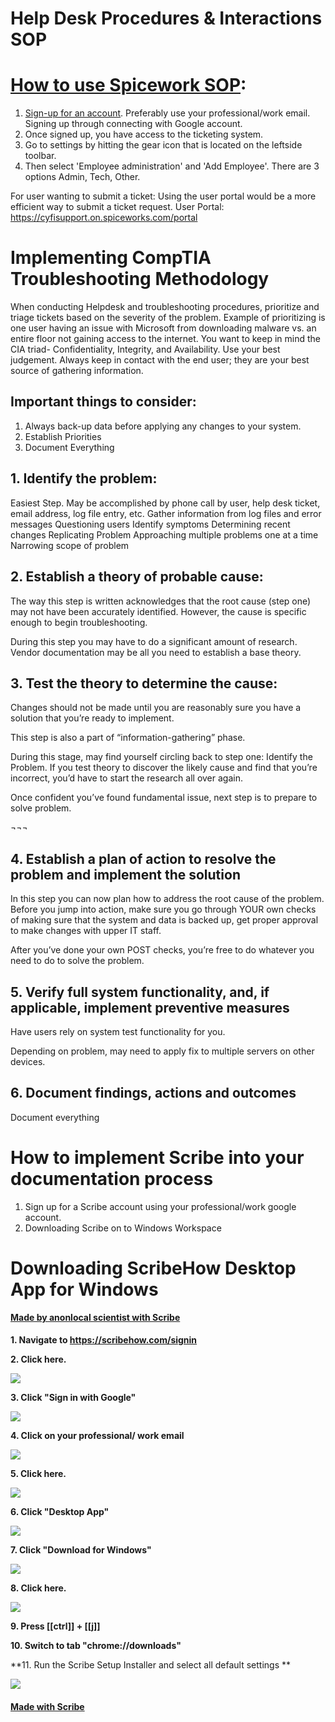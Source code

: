 # Help Desk Procedures & Interactions SOP


# [How to use Spicework SOP](https://community.spiceworks.com/support/help-desk-cloud-edition/docs/setup): 

1. [Sign-up for an account](https://accounts.spiceworks.com/sign_in?policy=hosted_help_desk&success=https://on.spiceworks.com). Preferably use your professional/work email. Signing up through connecting with Google account. 
2. Once signed up, you have access to the ticketing system. 
3. Go to settings by hitting the gear icon that is located on the leftside toolbar. 
4. Then select 'Employee administration' and 'Add Employee'. There are 3 options Admin, Tech, Other. 

For user wanting to submit a ticket:
Using the user portal would be a more efficient way to submit a ticket request.
User Portal: https://cyfisupport.on.spiceworks.com/portal 


# Implementing CompTIA Troubleshooting Methodology 

When conducting Helpdesk and troubleshooting procedures, prioritize and triage tickets based on the severity of the problem. 
Example of prioritizing is one user having an issue with Microsoft from downloading  malware vs. an entire floor not gaining access to the internet. You want to keep in mind the CIA triad- Confidentiality, Integrity, and Availability. Use your best judgement. Always keep in contact with the end user; they are your best source of gathering information. 

## Important things to consider: 
1. Always back-up data before applying any changes to your system.
2. Establish Priorities
3. Document Everything

## 1.	Identify the problem:
Easiest Step. 
May be accomplished by phone call by user, help desk ticket, email address, log file entry, etc. 
Gather information from log files and error messages
Questioning users
Identify symptoms 
Determining recent changes
Replicating Problem
Approaching multiple problems one at a time
Narrowing scope of problem


## 2.	Establish a theory of probable cause: 
The way this step is written acknowledges that the root cause (step one) may not have been accurately identified. However, the cause is specific enough to begin troubleshooting. 

During this step you may have to do a significant amount of research. Vendor documentation may be all you need to establish a base theory. 



## 3.	Test the theory to determine the cause:
Changes should not be made until you are reasonably sure you have a solution that you’re ready to implement.

This step is also a part of “information-gathering” phase. 

During this stage, may find yourself circling back to step one: Identify the Problem. If you test theory to discover the likely cause and find that you’re incorrect, you’d have to start the research all over again. 

Once confident you’ve found fundamental issue, next step is to prepare to solve problem. 




¬¬¬
## 4.	Establish a plan of action to resolve the problem and implement the solution

In this step you can now plan how to address the root cause of the problem. 
Before you jump into action, make sure you go through YOUR own checks of making sure that the system and data is backed up, get proper approval to make changes with upper IT staff. 

After you’ve done your own POST checks, you’re free to do whatever you need to do to solve the problem. 



## 5.	Verify full system functionality, and, if applicable, implement preventive measures
Have users rely on system test functionality for you. 

Depending on problem, may need to apply fix to multiple servers on other devices. 



## 6.	Document findings, actions and outcomes
Document everything



# How to implement Scribe into your documentation process

1.	Sign up for a Scribe account using your professional/work google account.
2.  Downloading Scribe on to Windows Workspace

# Downloading ScribeHow Desktop App for Windows
#### [Made by anonlocal scientist with Scribe](https://scribehow.com/shared/Downloading_ScribeHow_Desktop_App_for_Windows__bRfeWjcETZ-Vyf6REsVIeQ)


**1. Navigate to https://scribehow.com/signin**

**2. Click here.**

![](https://ajeuwbhvhr.cloudimg.io/colony-recorder.s3.amazonaws.com/files/2023-03-02/a515755c-f394-4e54-a7af-72d27bae033c/ascreenshot.jpeg?tl_px=166,0&amp;br_px=1481,740&amp;sharp=0.8&amp;width=560&amp;wat_scale=50&amp;wat=1&amp;wat_opacity=0.7&amp;wat_gravity=northwest&amp;wat_url=https://colony-labs-public.s3.us-east-2.amazonaws.com/images/watermarks/watermark_default.png&amp;wat_pad=356,110)

**3. Click "Sign in with Google"**

![](https://ajeuwbhvhr.cloudimg.io/colony-recorder.s3.amazonaws.com/files/2023-03-02/8533465d-c576-4b7d-b8f4-894aecf5163a/ascreenshot.jpeg?tl_px=588,133&amp;br_px=1903,873&amp;sharp=0.8&amp;width=560&amp;wat_scale=50&amp;wat=1&amp;wat_opacity=0.7&amp;wat_gravity=northwest&amp;wat_url=https://colony-labs-public.s3.us-east-2.amazonaws.com/images/watermarks/watermark_default.png&amp;wat_pad=262,139)

**4. Click on your professional/ work email**

![](https://ajeuwbhvhr.cloudimg.io/colony-recorder.s3.amazonaws.com/files/2023-03-02/0577b5ca-71c1-4cd8-9de3-a5742cb4a57d/user_cropped_screenshot.jpeg?tl_px=203,110&amp;br_px=1518,850&amp;sharp=0.8&amp;width=560)

**5. Click here.**

![](https://ajeuwbhvhr.cloudimg.io/colony-recorder.s3.amazonaws.com/files/2023-03-02/2adf100c-c885-4d66-933a-7efd1d4f89ad/ascreenshot.jpeg?tl_px=0,507&amp;br_px=1315,1247&amp;sharp=0.8&amp;width=560&amp;wat_scale=50&amp;wat=1&amp;wat_opacity=0.7&amp;wat_gravity=northwest&amp;wat_url=https://colony-labs-public.s3.us-east-2.amazonaws.com/images/watermarks/watermark_default.png&amp;wat_pad=-1,251)

**6. Click "Desktop App"**

![](https://ajeuwbhvhr.cloudimg.io/colony-recorder.s3.amazonaws.com/files/2023-03-02/48892ff9-8151-4674-9fd2-7c263fa585ee/ascreenshot.jpeg?tl_px=0,507&amp;br_px=1315,1247&amp;sharp=0.8&amp;width=560&amp;wat_scale=50&amp;wat=1&amp;wat_opacity=0.7&amp;wat_gravity=northwest&amp;wat_url=https://colony-labs-public.s3.us-east-2.amazonaws.com/images/watermarks/watermark_default.png&amp;wat_pad=138,205)

**7. Click "Download for Windows"**

![](https://ajeuwbhvhr.cloudimg.io/colony-recorder.s3.amazonaws.com/files/2023-03-02/f0a56c1b-9cfa-4c12-8903-e79929954953/ascreenshot.jpeg?tl_px=676,507&amp;br_px=1991,1247&amp;sharp=0.8&amp;width=560&amp;wat_scale=50&amp;wat=1&amp;wat_opacity=0.7&amp;wat_gravity=northwest&amp;wat_url=https://colony-labs-public.s3.us-east-2.amazonaws.com/images/watermarks/watermark_default.png&amp;wat_pad=262,187)

**8. Click here.**

![](https://ajeuwbhvhr.cloudimg.io/colony-recorder.s3.amazonaws.com/files/2023-03-02/0d501607-0691-426e-8f65-89c058b03b47/ascreenshot.jpeg?tl_px=586,76&amp;br_px=1901,816&amp;sharp=0.8&amp;width=560&amp;wat_scale=50&amp;wat=1&amp;wat_opacity=0.7&amp;wat_gravity=northwest&amp;wat_url=https://colony-labs-public.s3.us-east-2.amazonaws.com/images/watermarks/watermark_default.png&amp;wat_pad=262,139)

**9. Press [[ctrl]] + [[j]]**

**10. Switch to tab "chrome://downloads"**

**11. Run the Scribe Setup Installer and select all default settings **

![](https://ajeuwbhvhr.cloudimg.io/colony-recorder.s3.amazonaws.com/files/2023-03-02/cfd64495-f4dc-482c-b73a-0f0c32bb3500/screenshot.png?tl_px=290,0&amp;br_px=1036,90&amp;sharp=0.8&amp;width=560)
#### [Made with Scribe](https://scribehow.com/shared/Downloading_ScribeHow_Desktop_App_for_Windows__bRfeWjcETZ-Vyf6REsVIeQ)



